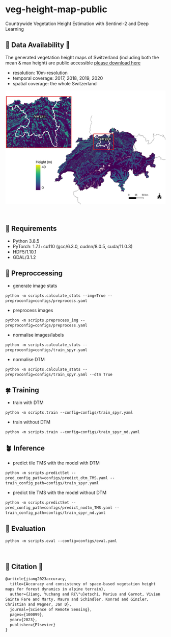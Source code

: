 # veg-height-map-public
Countrywide Vegetation Height Estimation with Sentinel-2 and Deep Learning

## :evergreen_tree: Data Availability :evergreen_tree:
The generated vegetation height maps of Switzerland (including both the mean & max height) are public accessible [please download here](https://doi.org/10.5281/zenodo.8283347)
- resolution: 10m-resolution
- temporal coverage: 2017, 2018, 2019, 2020
- spatial coverage: the whole Switzerland

![demo_map_2019](./assets/wsl_map_2017.jpg)



<br/>

## :herb: Requirements 

- Python 3.8.5
- PyTorch: 1.7.1+cu110 (gcc/6.3.0, cudnn/8.0.5, cuda/11.0.3)
- HDF5/1.10.1
- GDAL/3.1.2

## :deciduous_tree: Preproccessing 
- generate image stats
```
python -m scripts.calculate_stats --img=True --preproconfig=configs/preprocess.yaml
```

- preprocess images
```
python -m scripts.preprocess_img --preproconfig=configs/preprocess.yaml
```
- normalise images/labels
```
python -m scripts.calculate_stats --preproconfig=configs/train_spyr.yaml
```
- normalise DTM
```
python -m scripts.calculate_stats --preproconfig=configs/train_spyr.yaml --dtm True
```

## :four_leaf_clover:	 Training 
- train with DTM
```
python -m scripts.train --config=configs/train_spyr.yaml
```
- train without DTM
```
python -m scripts.train --config=configs/train_spyr_nd.yaml
```

## :potted_plant: Inference 
- predict tile TMS with the model with DTM
```
python -m scripts.predictSet --pred_config_path=configs/predict_dtm_TMS.yaml --train_config_path=configs/train_spyr.yaml
```
- predict tile TMS with the model without DTM
```
python -m scripts.predictSet --pred_config_path=configs/predict_nodtm_TMS.yaml --train_config_path=configs/train_spyr_nd.yaml
```

## :cactus: Evaluation
```
python -m scripts.eval --config=configs/eval.yaml
```

<br/>



## :seedling: Citation  :seedling:
```
@article{jiang2023accuracy,
  title={Accuracy and consistency of space-based vegetation height maps for forest dynamics in alpine terrain},
  author={Jiang, Yuchang and R{\"u}etschi, Marius and Garnot, Vivien Sainte Fare and Marty, Mauro and Schindler, Konrad and Ginzler, Christian and Wegner, Jan D},
  journal={Science of Remote Sensing},
  pages={100099},
  year={2023},
  publisher={Elsevier}
}
```
